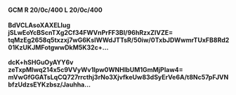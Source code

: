 #### GCM R 20/0c/400 L 20/0c/400
**BdVCLAsoXAXELIug**<br/>**jSLwEoYcBScnTXg2Cf34FWVnPrFF3BI/96hRzxZIVZE=**<br/>**tqMzEg2658q5txzxj7wG6KsIWWdJTTsR/50iw/0TxbJDWwmrTUxFB8Rd201KzUKJMFotgwwDkM5K32c+...**<br/><br/>
**dcK+hSHGuOyAYY6v**<br/>**zeTxpMIwq214x5c9VVyWv1lpw0WNHIbUM1GmMjPIaw4=**<br/>**mVwGfGGATsLqCQ727rrcthj3rNo3XjvfkeUw83dSyErVe6A/t8Nc57pFJVNbfzUdzsEYKzbsz/Jauhha...**